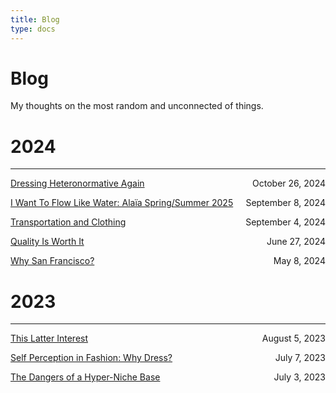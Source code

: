```yaml
---
title: Blog
type: docs
---
```


# Blog

My thoughts on the most random and unconnected of things.  

# 2024
___
[Dressing Heteronormative Again](./dressing_heteronotmative_again/) <span style="float: right">October 26, 2024</span>

[I Want To Flow Like Water: Alaïa Spring/Summer 2025](./alaia_ss_25/) <span style="float: right">September 8, 2024</span>

[Transportation and Clothing](./transportation_and_clothing/) <span style="float: right">September 4, 2024</span>

[Quality Is Worth It](./quality_is_worth_it/) <span style="float: right">June 27, 2024</span>

[Why San Francisco?](./why_san_francisco/) <span style="float: right">May 8, 2024</span>

# 2023
___
[This Latter Interest](./this_latter_interest) <span style="float: right">August 5, 2023</span>

[Self Perception in Fashion: Why Dress?](./self_perception_in_fashion) <span style="float: right">July 7, 2023</span>

[The Dangers of a Hyper-Niche Base](./thedangersofahypernichebase) <span style="float: right">July 3, 2023</span>

